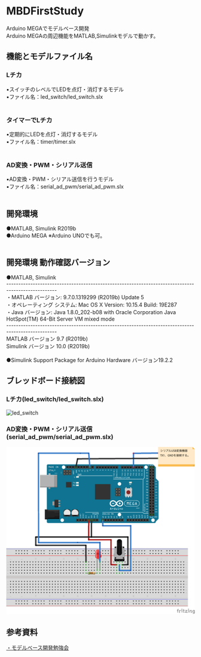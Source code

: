# MBDFirstStudy
Arduino MEGAでモデルベース開発<br>
Arduino MEGAの周辺機能をMATLAB,Simulinkモデルで動かす。
## 機能とモデルファイル名
### Lチカ
▪️スイッチのレベルでLEDを点灯・消灯するモデル<br>
▪️ファイル名：led_switch/led_switch.slx<br>
<br>
### タイマーでLチカ
▪️定期的にLEDを点灯・消灯するモデル<br>
▪️ファイル名：timer/timer.slx<br>
<br>
### AD変換・PWM・シリアル送信
▪️AD変換・PWM・シリアル送信を行うモデル<br>
▪️ファイル名：serial_ad_pwm/serial_ad_pwm.slx<br>
<br>
## 開発環境
●MATLAB, Simulink R2019b<br>
●Arduino MEGA ※Arduino UNOでも可。<br>
<br>
## 開発環境 動作確認バージョン
●MATLAB, Simulink<br>
---------------------------------------------------------------------------------------------------<br>
・MATLAB バージョン: 9.7.0.1319299 (R2019b) Update 5<br>
・オペレーティング システム: Mac OS X  Version: 10.15.4 Build: 19E287 <br>
・Java バージョン: Java 1.8.0_202-b08 with Oracle Corporation Java HotSpot(TM) 64-Bit Server VM mixed mode<br>
---------------------------------------------------------------------------------------------------<br>
MATLAB                                                バージョン 9.7           (R2019b)<br>
Simulink                                              バージョン 10.0          (R2019b)<br>
<br>
●Simulink Support Package for Arduino Hardware バージョン19.2.2<br>
## ブレッドボード接続図
### Lチカ(led_switch/led_switch.slx)
![led_switch](led_switch_ブレッドボード.png)
<br>
### AD変換・PWM・シリアル送信(serial_ad_pwm/serial_ad_pwm.slx)
![serial_ad_pwm](serial_ad_pwm_3_ブレッドボード_2.png)
<br>
## 参考資料
[・モデルベース開発勉強会](https://www.slideshare.net/KoujiAbe/ss-230677824)
<br>
